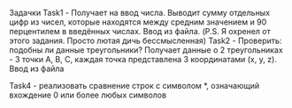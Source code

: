 Задачки
Task1 - Получает на ввод числа. Выводит сумму отдельных цифр из чисел, которые находятся между средним значением и 90 перцентилем в введённых числах. Ввод из файла. (P.S. Я охренел от этого задания. Просто лютая дичь бессмысленная)
Task2 - Проверить: подобны ли данные треугольники? Получает данные о 2 треугольниках - 3 точки A, B, C, каждая точка представлена 3 координатами (x, y, z). Ввод из файла

Task4 - реализовать сравнение строк с символом *, означающий вхождение 0 или более любых символов
